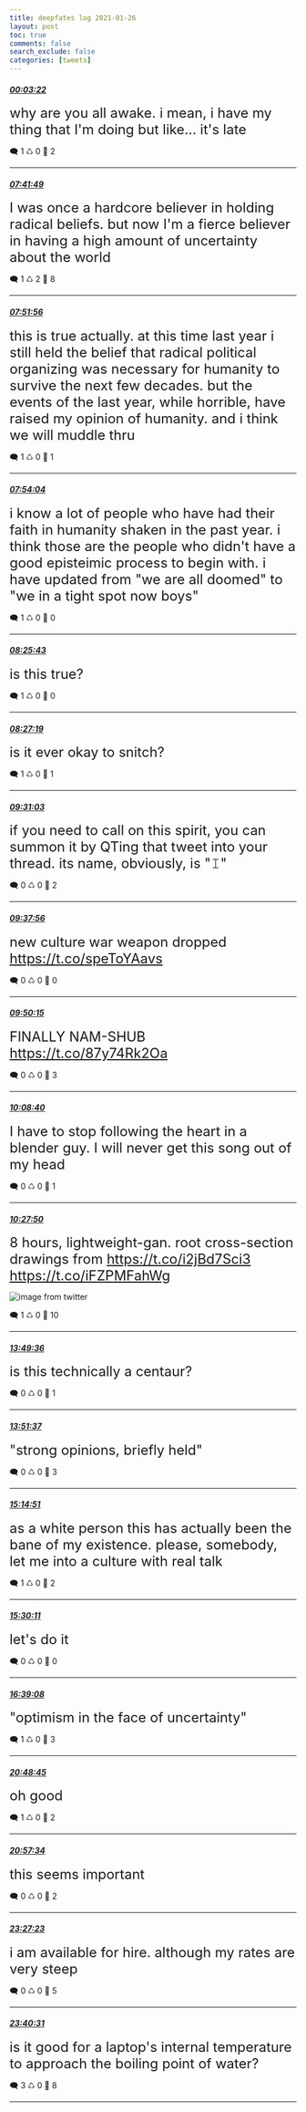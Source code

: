 ```yaml
---
title: deepfates log 2021-01-26
layout: post
toc: true
comments: false
search_exclude: false
categories: [tweets]
---
```



#### <a href = "https://twitter.com/deepfates/status/1353961713704419328">*00:03:22*</a>

<font size="5">why are you all awake. i mean, i have my thing that I'm doing but like... it's late</font>



🗨️ 1 ♺ 0 🤍  2   

---
    
#### <a href = "https://twitter.com/deepfates/status/1354077084998504448">*07:41:49*</a>

<font size="5">I was once a hardcore believer in holding radical beliefs. but now I'm a fierce believer in having a high amount of uncertainty about the world</font>



🗨️ 1 ♺ 2 🤍  8   

---
    
#### <a href = "https://twitter.com/deepfates/status/1354079634040696845">*07:51:56*</a>

<font size="5">this is true actually. at this time last year i still held the belief that radical political organizing was necessary for humanity to survive the next few decades. but the events of the last year, while horrible, have raised my opinion of humanity. and i think we will muddle thru</font>



🗨️ 1 ♺ 0 🤍  1   

---
    
#### <a href = "https://twitter.com/deepfates/status/1354080167715631111">*07:54:04*</a>

<font size="5">i know a lot of people who have had their faith in humanity shaken in the past year. i think those are the people who didn't have a good episteimic process to begin with.  i have updated from "we are all doomed" to "we in a tight spot now boys"</font>



🗨️ 1 ♺ 0 🤍  0   

---
    
#### <a href = "https://twitter.com/deepfates/status/1354088132656951297">*08:25:43*</a>

<font size="5">is this true?</font>



🗨️ 1 ♺ 0 🤍  0   

---
    
#### <a href = "https://twitter.com/deepfates/status/1354088537516339200">*08:27:19*</a>

<font size="5">is it ever okay to snitch?</font>



🗨️ 1 ♺ 0 🤍  1   

---
    
#### <a href = "https://twitter.com/deepfates/status/1354104573477064704">*09:31:03*</a>

<font size="5">if you need to call on this spirit, you can summon it by QTing that tweet into your thread.   its name, obviously, is "𝙸"</font>



🗨️ 0 ♺ 0 🤍  2   

---
    
#### <a href = "https://twitter.com/deepfates/status/1354106308740358144">*09:37:56*</a>

<font size="5">new culture war weapon dropped  https://t.co/speToYAavs</font>



🗨️ 0 ♺ 0 🤍  0   

---
    
#### <a href = "https://twitter.com/deepfates/status/1354109409387966467">*09:50:15*</a>

<font size="5">FINALLY  NAM-SHUB   https://t.co/87y74Rk2Oa</font>



🗨️ 0 ♺ 0 🤍  3   

---
    
#### <a href = "https://twitter.com/deepfates/status/1354114041313021953">*10:08:40*</a>

<font size="5">I have to stop following the heart in a blender guy. I will never get this song out of my head</font>



🗨️ 0 ♺ 0 🤍  1   

---
    
#### <a href = "https://twitter.com/deepfates/status/1354118866272542720">*10:27:50*</a>

<font size="5">8 hours, lightweight-gan. root cross-section drawings from  https://t.co/i2jBd7Sci3  https://t.co/iFZPMFahWg</font>

![image from twitter](/images/EsrL5vvUwAEbTxj.jpg)


🗨️ 1 ♺ 0 🤍  10   

---
    
#### <a href = "https://twitter.com/deepfates/status/1354169640671354880">*13:49:36*</a>

<font size="5">is this technically a centaur?</font>



🗨️ 0 ♺ 0 🤍  1   

---
    
#### <a href = "https://twitter.com/deepfates/status/1354170149075521536">*13:51:37*</a>

<font size="5">"strong opinions, briefly held"</font>



🗨️ 0 ♺ 0 🤍  3   

---
    
#### <a href = "https://twitter.com/deepfates/status/1354191096209784832">*15:14:51*</a>

<font size="5">as a white person this has actually been the bane of my existence. please, somebody, let me into a culture with real talk</font>



🗨️ 1 ♺ 0 🤍  2   

---
    
#### <a href = "https://twitter.com/deepfates/status/1354194955229491200">*15:30:11*</a>

<font size="5">let's do it</font>



🗨️ 0 ♺ 0 🤍  0   

---
    
#### <a href = "https://twitter.com/deepfates/status/1354212307711053828">*16:39:08*</a>

<font size="5">"optimism in the face of uncertainty"</font>



🗨️ 1 ♺ 0 🤍  3   

---
    
#### <a href = "https://twitter.com/deepfates/status/1354275123751075848">*20:48:45*</a>

<font size="5">oh good</font>



🗨️ 1 ♺ 0 🤍  2   

---
    
#### <a href = "https://twitter.com/deepfates/status/1354277342021996544">*20:57:34*</a>

<font size="5">this seems important</font>



🗨️ 0 ♺ 0 🤍  2   

---
    
#### <a href = "https://twitter.com/deepfates/status/1354315047661572103">*23:27:23*</a>

<font size="5">i am available for hire. although my rates are very steep</font>



🗨️ 0 ♺ 0 🤍  5   

---
    
#### <a href = "https://twitter.com/deepfates/status/1354318352609497090">*23:40:31*</a>

<font size="5">is it good for a laptop's internal temperature to approach the boiling point of water?</font>



🗨️ 3 ♺ 0 🤍  8   

---
    
            



